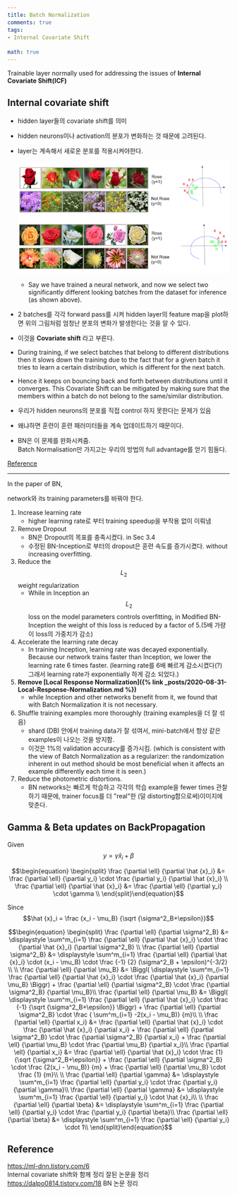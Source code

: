 ```yaml
---
title: Batch Normalization
comments: true
tags:
- Internal Covariate Shift

math: true
---
```


Trainable layer normally used for addressing the issues of **Internal Covariate Shift(ICF)**    

## Internal covariate shift   
- hidden layer들의 covariate shift를 의미 
- hidden neurons이나 activation의 분포가 변화하는 것 때문에 고려된다.            
- layer는 계속해서 새로운 분포를 적용시켜야한다.     
     
     ![ICF](/assets/img/BN/ICF.png)    
    - Say we have trained a neural network, and now we select two significantly different looking batches from the dataset for inference (as shown above).    
- 2 batches를 각각 forward pass를 시켜 hidden layer의 feature map을 plot하면 위의 그림처럼 엄청난 분포의 변화가 발생한다는 것을 알 수 있다.   
- 이것을 **Covariate shift** 라고 부른다.    
-  During training, if we select batches that belong to different distributions then it slows down the training due to the fact that for a given batch it tries to learn a certain distribution, which is different for the next batch.    
-  Hence it keeps on bouncing back and forth between distributions until it converges. This Covariate Shift can be mitigated by making sure that the members within a batch do not belong to the same/similar distribution.        
     
- 우리가 hidden neurons의 분포를 직접 control 하지 못한다는 문제가 있음    
- 왜냐하면 훈련이 훈련 패러미터들을 계속 업데이트하기 때문이다.    
- BN은 이 문제를 완화시켜줌.      
Batch Normalisation만 가지고는 우리의 방법의 full advantage를 얻기 힘들다.    

[Reference](https://towardsdatascience.com/difference-between-local-response-normalization-and-batch-normalization-272308c034ac)    

<!-- <pre id="Update Rule of Gamma and Beta" style="display:hidden;">
    \begin{algorithm}
    \caption{Update Rule of Gamma and Beta}
    \begin{algorithmic}

    \FUNCTION {BackPropagation}{$A, \vec{b}$}
    \STATE Converts a system $A\vec{x} = \vec{b}$ to an upper-triangular system $U\vec{x} = \vec{y}$  
    \STATE Assumes invertible $A \isin \reals^{n \times n}$ and $\vec{b} \isin \reals^{n}$.
    \STATE $U, \vec{y} \leftarrow A, \vec{b}$
        \FOR{$p = 1$ \TO $n$}
            \STATE *Optionally insert pivoting code here*  
            \STATE $s \leftarrow \frac 1 {u_{pp}}$
            \STATE $y_p \leftarrow s \cdot y_p$
            \FOR{$c = p$ \TO $n$}
                \STATE $u_{pc} \leftarrow s \cdot u_{pc}$
            \ENDFOR
            \FOR{$r = p + 1$ \TO $n$}
                \STATE $s \leftarrow {-u_{rp}}$
                \STATE $y_r \leftarrow y_r + s \cdot y_p$
                \FOR{$c=p$ \TO $n$}
                    \STATE ${u_{rc}} \leftarrow {u_{rc}} + s \cdot u_{pc}$
                \ENDFOR
            \ENDFOR
        \ENDFOR
    \RETURN $U, \vec{y}$
    \ENDFUNCTION  
    
    \FUNCTION {Backward-Substitution}{$U, \vec{y}$}
    \STATE Solves upper-triangular systems $U\vec{x} = \vec{y}$  for  $\vec{x}$.
    \STATE $\vec{x} \leftarrow \vec{y}$
        \FOR{$p = n$ \TO $1$}
            \FOR{$r = 1$ \TO $p - 1$}
                \STATE $x_{r} \leftarrow x_{r} - \frac {u_{rp}x_p} {u_{pp}}$
            \ENDFOR
        \ENDFOR
    \RETURN $\vec{x}$
    \ENDFUNCTION
    \end{algorithmic}
    \end{algorithm}
</pre> -->


-------------

In the paper of BN,    
    
network와 its training parameters를 바꿔야 한다.    

1. Increase learning rate    
    - higher learning rate로 부터 training speedup을 부작용 없이 이뤄냄
2. Remove Dropout    
    - BN은 Dropout의 목표를 충족시켰다. in Sec 3.4
    - 수정된 BN-Inception로 부터의 dropout은 훈련 속도를 증가시켰다. without increasing overfitting.
3. Reduce the $$L_2$$ weight regularization
    - While in Inception an $$L_2$$ loss on the model parameters controls overfitting, in Modified BN-Inception the weight of this loss is reduced by a factor of 5.(5배 가량 이 loss의 가중치가 감소)
4. Accelerate the learning rate decay
    - In training Inception, learning rate was decayed exponentially.    Because our network trains faster than Inception, we lower the learning rate 6 times faster. (learning rate를 6배 빠르게 감소시켰다(?) 그래서 learning rate가 exponentially 하게 감소 되었다.)
5. **Remove [Local Response Normalization]({% link _posts/2020-08-31-Local-Response-Normalization.md %})**
    - while Inception and other networks benefit from it, we found that with Batch Normalization it is not necessary. 
6. Shuffle training examples more thoroughly (training examples을 더 잘 섞음)    
    - shard (DB) 안에서 training data가 잘 섞여서, mini-batch에서 항상 같은 examples이 나오는 것을 방지함.
    - 이것은 1%의 validation accuracy를 증가시킴. (which is consistent with the view of Batch Normalization as a regularizer: the randomization inherent in out method should be most beneficial when it affects an example differently each time it is seen.)
7. Reduce the photometric distortions.
    - BN networks는 빠르게 학습하고 각각의 학습 example을 fewer times 관찰하기 때문에, trainer focus를 더 "real"한 (덜 distorting함으로써)이미지에 맞춘다. 

## Gamma & Beta updates on BackPropagation
     
Given $$y = \gamma \hat {x}_i + \beta$$     
     
$$\begin{equation} \begin{split}     
\frac {\partial \ell} {\partial \hat {x}_i} &= \frac {\partial \ell} {\partial y_i} \cdot \frac {\partial y_i} {\partial \hat {x}_i} \\
\frac {\partial \ell} {\partial \hat {x}_i} &= \frac {\partial \ell} {\partial y_i} \cdot \gamma \\
\end{split}\end{equation}$$     
    
Since $$\hat {x}_i = \frac {x_i - \mu_B} {\sqrt {\sigma^2_B+\epsilon}}$$     
     
$$\begin{equation} \begin{split}
\frac {\partial \ell} {\partial \sigma^2_B} &= \displaystyle \sum^m_{i=1} \frac {\partial \ell} {\partial \hat {x}_i} \cdot \frac {\partial \hat {x}_i} {\partial \sigma^2_B} \\     
\frac {\partial \ell} {\partial \sigma^2_B} &= \displaystyle \sum^m_{i=1} \frac {\partial \ell} {\partial \hat {x}_i} \cdot (x_i - \mu_B) \cdot \frac {-1} {2} (\sigma^2_B + \epsilon)^{-3/2} \\ 
\\
\frac {\partial \ell} {\partial \mu_B} &= \Biggl( \displaystyle \sum^m_{i=1} \frac {\partial \ell} {\partial \hat {x}_i} \cdot \frac {\partial \hat {x}_i} {\partial \mu_B} \Biggr) + \frac {\partial \ell} {\partial \sigma^2_B} \cdot  \frac {\partial \sigma^2_B} {\partial \mu_B}\\
\frac {\partial \ell} {\partial \mu_B} &= \Biggl( \displaystyle \sum^m_{i=1} \frac {\partial \ell} {\partial \hat {x}_i} \cdot \frac {-1} {\sqrt {\sigma^2_B+\epsilon}} \Biggr) + \frac {\partial \ell} {\partial \sigma^2_B} \cdot  \frac { \sum^m_{i=1} -2(x_i - \mu_B)} {m}\\
\\
\frac {\partial \ell} {\partial x_i} &= \frac {\partial \ell} {\partial \hat {x}_i} \cdot \frac {\partial \hat {x}_i} {\partial x_i} + \frac {\partial \ell} {\partial \sigma^2_B} \cdot \frac {\partial \sigma^2_B} {\partial x_i} + \frac {\partial \ell} {\partial \mu_B} \cdot \frac {\partial \mu_B} {\partial x_i}\\
\frac {\partial \ell} {\partial x_i} &= \frac {\partial \ell} {\partial \hat {x}_i} \cdot \frac {1} {\sqrt {\sigma^2_B+\epsilon}} + \frac {\partial \ell} {\partial \sigma^2_B} \cdot \frac {2(x_i - \mu_B)} {m} + \frac {\partial \ell} {\partial \mu_B} \cdot \frac {1} {m}\\
\\
\frac {\partial \ell} {\partial \gamma} &= \displaystyle \sum^m_{i=1} \frac {\partial \ell} {\partial y_i} \cdot \frac {\partial y_i} {\partial \gamma}\\
\frac {\partial \ell} {\partial \gamma} &= \displaystyle \sum^m_{i=1} \frac {\partial \ell} {\partial y_i} \cdot \hat {x}_i\\
\\
\frac {\partial \ell} {\partial \beta} &= \displaystyle \sum^m_{i=1} \frac {\partial \ell} {\partial y_i} \cdot \frac {\partial y_i} {\partial \beta}\\
\frac {\partial \ell} {\partial \beta} &= \displaystyle \sum^m_{i=1} \frac {\partial \ell} {\partial y_i} \cdot 1\\
\end{split}\end{equation}$$     

## Reference
<https://ml-dnn.tistory.com/6>    
Internal covariate shift와 함께 정리 잘된 논문을 정리
<https://dalpo0814.tistory.com/18> BN 논문 정리

<!-- <script>
    pseudocode.renderElement(document.getElementById("Update Rule of Gamma and Beta"));
</script> -->
